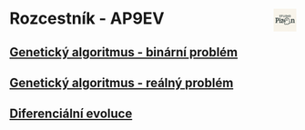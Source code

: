 # Rozcestník - AP9EV <img src="logo.png" alt="logo" width="40" align="right"/>

## [Genetický algoritmus - binární problém](./geneticky_algoritmus-bin_problem)

## [Genetický algoritmus - reálný problém](./geneticky_algoritmus-real_problem)

## [Diferenciální evoluce](./diferencialni_evoluce)